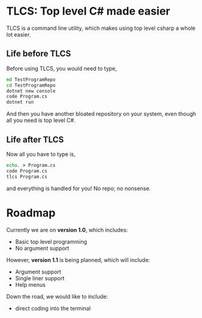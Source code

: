 # TLCS: Top level C# made easier
TLCS is a command line utility, which makes using top level csharp a whole lot easier.

## Life before TLCS
Before using TLCS, you would need to type,
```bat
md TestProgramRepo
cd TestProgramRepo
dotnet new console
code Program.cs
dotnet run
```
And then you have another bloated repository on your system, even though all you need is top level C#.

## Life after TLCS
Now all you have to type is,
```bat
echo. > Program.cs
code Program.cs
tlcs Program.cs
```
and everything is handled for you! No repo; no nonsense.

# Roadmap
Currently we are on **version 1.0**, which includes:
- Basic top level programming
- No argument support

However, **version 1.1** is being planned, which will include:
- Argument support
- Single liner support
- Help menus

Down the road, we would like to include:
- direct coding into the terminal